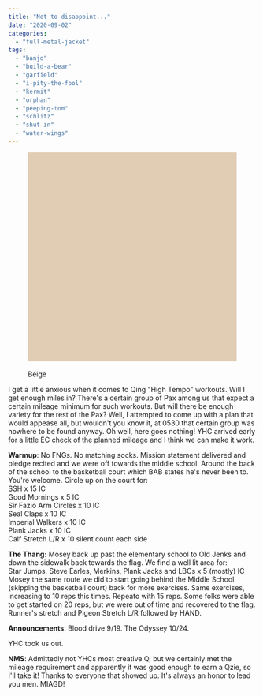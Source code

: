 ```yaml
---
title: "Not to disappoint..."
date: "2020-09-02"
categories: 
  - "full-metal-jacket"
tags: 
  - "banjo"
  - "build-a-bear"
  - "garfield"
  - "i-pity-the-fool"
  - "kermit"
  - "orphan"
  - "peeping-tom"
  - "schlitz"
  - "shut-in"
  - "water-wings"
---
```


<figure>

![Beige - Color Caulk for Wilsonart Laminate](images/1530-beige.jpg)

<figcaption>

Beige

</figcaption>

</figure>

I get a little anxious when it comes to Qing "High Tempo" workouts. Will I get enough miles in? There's a certain group of Pax among us that expect a certain mileage minimum for such workouts. But will there be enough variety for the rest of the Pax? Well, I attempted to come up with a plan that would appease all, but wouldn't you know it, at 0530 that certain group was nowhere to be found anyway. Oh well, here goes nothing! YHC arrived early for a little EC check of the planned mileage and I think we can make it work.

**Warmup**: No FNGs. No matching socks. Mission statement delivered and pledge recited and we were off towards the middle school. Around the back of the school to the basketball court which BAB states he's never been to. You're welcome. Circle up on the court for:  
SSH x 15 IC  
Good Mornings x 5 IC  
Sir Fazio Arm Circles x 10 IC  
Seal Claps x 10 IC  
Imperial Walkers x 10 IC  
Plank Jacks x 10 IC  
Calf Stretch L/R x 10 silent count each side

**The Thang:** Mosey back up past the elementary school to Old Jenks and down the sidewalk back towards the flag. We find a well lit area for:  
Star Jumps, Steve Earles, Merkins, Plank Jacks and LBCs x 5 (mostly) IC  
Mosey the same route we did to start going behind the Middle School (skipping the basketball court) back for more exercises. Same exercises, increasing to 10 reps this times. Repeato with 15 reps. Some folks were able to get started on 20 reps, but we were out of time and recovered to the flag. Runner's stretch and Pigeon Stretch L/R followed by HAND.

**Announcements**: Blood drive 9/19. The Odyssey 10/24.

YHC took us out.

**NMS**: Admittedly not YHCs most creative Q, but we certainly met the mileage requirement and apparently it was good enough to earn a Qzie, so I'll take it! Thanks to everyone that showed up. It's always an honor to lead you men. MIAGD!
